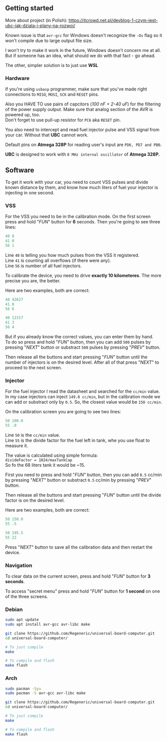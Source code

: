 ## Getting started
More about project (in Polish): https://itcrowd.net.pl/devblog-1-czym-jest-ubc-jak-dziala-i-plany-na-rozwoj/

Known issue is that `avr-gcc` for Windows doesn't recognize the `-Os` flag so it won't compile due to large output file size. 

I won't try to make it work in the future, Windows doesn't concern me at all. But if someone has an idea, what should we do with that fact - go ahead.

The other, simpler solution is to just use **WSL**

### Hardware
If you're using `usbasp` programmer, make sure that you've made right connections to `MISO`, `MOSI`, `SCK` and `RESET` pins.

Also you HAVE TO use pairs of capcitors (*100 nF + 2-40 uF*) for the filtering of the power supply output. Make sure that analog section of the AVR is powered up, too.  
Don't forget to use pull-up resistor for `PC6` aka `RESET` pin.

You also need to intercept and read fuel injector pulse and VSS signal from your car. Without that **UBC** cannot work.

Default pins on **Atmega 328P** for reading user's input are `PD6, PD7 and PB0`. 

**UBC** is designed to work with `8 MHz internal oscillator` of **Atmega 328P.**

## Software
To get it work with your car, you need to count VSS pulses and divide known distance by them, and know how much liters of fuel your injector is injecting in one second.  

### VSS
For the VSS you need to be in the calibration mode.
On the first screen press and hold "*FUN*" button for **6** seconds. 
Then you're going to see three lines:
```c
40 0
41 0
56 1
```
Line `40` is telling you how much pulses from the VSS it registered.  
Line `41` is counting all overflows (if there were any).  
Line `56` is number of all fuel injectors.

To calibrate the device, you need to drive **exactly 10 kilometeres**. The more precise you are, the better.

Here are two examples, both are correct:
```c
40 42627
41 0
56 6
```

```c
40 12317
41 3
56 4
```

But if you already know the correct values, you can enter them by hand.  
To do so press and hold "*FUN*" button, then you can add `500` pulses by pressing "*NEXT*" button or substract `500` pulses by pressing "*PREV*" button. 

Then release all the buttons and start pressing "*FUN*" button until the number  of injectors is on the desired level.
After all of that press "*NEXT*" to proceed to the next screen.

### Injector

For the fuel injector I read the datasheet and searched for the `cc/min` value.  
In my case injectors can inject `149.8 cc/min`, but in the calibration mode we can add or substract only by `0.5`. So, the closest value would be `150 cc/min`.  

On the calibration screen you are going to see two lines:
```c
50 100.0
55 .0
```

Line `50` is the `cc/min` value.  
Line `55` is the divide factor for the fuel left in tank, whe you use float to measure it.   

The value is calculated using simple formula:  
`divideFactor = 1024/maxTankCap`  
So fo the 68 liters tank it would be ~15.  

First you need to press and hold "*FUN*" button, then you can add `0.5` cc/min by pressing "*NEXT*" button or substract `0.5` cc/min by pressing "*PREV*" button. 

Then release all the buttons and start pressing "*FUN*" button until the divide factor is on the desired level.

Here are two examples, both are correct:
```c
50 150.0
55 .5
```

```c
50 195.5
55 22
```

Press "*NEXT*" button to save all the calibration data and then restart the device.

### Navigation

To clear data on the current screen, press and hold "*FUN*" button for **3 seconds**.

To access "secret menu" press and hold "*FUN*" button for **1 second** on one of the three screens.

### Debian
```bash
sudo apt update
sudo apt install avr-gcc avr-libc make

git clone https://github.com/Regeneric/universal-board-computer.git
cd universal-board-computer/

# To just compile
make

# To compile and flash
make flash
```

### Arch
```bash
sudo pacman -Syu
sudo pacman -S avr-gcc avr-libc make

git clone https://github.com/Regeneric/universal-board-computer.git
cd universal-board-computer/

# To just compile
make

# To compile and flash
make flash
```
